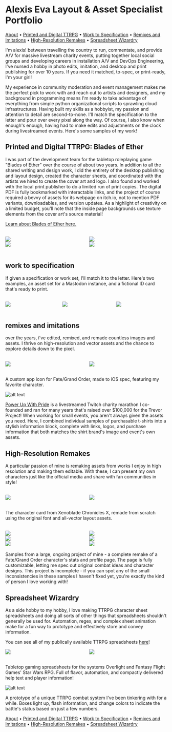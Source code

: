 # Alexis Eva Layout & Asset Specialist Portfolio

[About](#alexis-eva-layout--asset-apecialist-portfolio) • [Printed and Digital TTRPG](#printed-and-digital-ttrpg-blades-of-ether) • [Work to Specification](#work-to-specification) • [Remixes and Imitations](#remixes-and-imitations) • [High-Resolution Remakes](#high-resolution-remakes) • [Spreadsheet Wizardry](#spreadsheet-wizardry)

I'm alexis! between travelling the country to run, commentate, and provide A/V for massive livestream charity events, putting together local social groups and developing careers in installation A/V and DevOps Engineering, I've nursed a hobby in photo edits, imitation, and desktop and print publishing for over 10 years. If you need it matched, to-spec, or print-ready, I'm your girl!

My experience in community moderation and event management makes me the perfect pick to work with and reach out to artists and designers, and my background in programming means I'm ready to take advantage of everything from simple python organizational scripts to sprawling cloud infrastructures. Having built my skills as a hobbyist, my passion and attention to detail are second-to-none. I'll match the specification to the letter and pour over every pixel along the way. Of course, I also know when enough's enough, having had to make edits and adjustments on the clock during livestreamed events. Here's some samples of my work!

## Printed and Digital TTRPG: Blades of Ether

I was part of the development team for the tabletop roleplaying game "Blades of Ether" over the course of about two years. In addition to all the shared writing and design work, I did the entirety of the desktop publishing and layout design, created the character sheets, and coordinated with the artists we hired to create the cover art and logo. I also found and worked with the local print publisher to do a limited run of print copies. The digital PDF is fully bookmarked with interactable links, and the project of course required a bevvy of assets for its webpage on itch.io, not to mention PDF variants, downloadables, and version updates. As a highlight of creativity on a limited budget, you'll note that the inside page backgrounds use texture elements from the cover art's source material!

[Learn about Blades of Ether here.](https://witchs-hex.itch.io/blades-of-ether)

<br>
<div style="display:flex">
    <div style="flex:1;padding-right:10px;">
        <img src="images/bladesofether/chapter%20sample.jpg"/>
    </div>
    <div style="flex:1;padding-left:10px;">
        <img src="images/bladesofether/printbooks.jpg"/>
    </div>
</div>

<div style="display:flex">
    <div style="flex:1;padding-right:10px;">
        <img src="images/bladesofether/character%20sheet.jpg"/>
    </div>
    <div style="flex:1;padding-left:10px;">
        <img src="images/bladesofether/printbooks_inside.jpg"/>
    </div>
</div>
<br>

## work to specification

If given a specification or work set, I'll match it to the letter. Here's two examples, an asset set for a Mastodon instance, and a fictional ID card that's ready to print.

<br>
<div style="display:flex">
    <div style="flex:1;padding-right:10px;">
        <img src="images/spec/pukmastodon.png"/>
    </div>
    <div style="flex:1;padding-left:10px;">
        <img src="images/spec/volumniaid.png"/>
    </div>
    <div style="flex:1;padding-left:10px;">
        <img src="images/spec/volumniaid_back.png"/>
    </div>
</div>
<br>

## remixes and imitations

over the years, i've edited, remixed, and remade countless images and assets. I thrive on high-resolution and vector assets and the chance to explore details down to the pixel.

<br>
<div style="display:flex">
    <div style="flex:1;padding-right:10px;">
        <img src="images/remixes/reference_fgoapplogo.jpg"/>
    </div>
    <div style="flex:1;padding-left:10px;">
        <img src="images/remixes/fgoicon.png"/>
    </div>
</div>
<br>

A custom app icon for Fate/Grand Order, made to iOS spec, featuring my favorite character.

![alt text](images/remixes/yeteepromopuwp.png "Yetee promo on PUWP")

[Power Up With Pride](https://powerupwithpride.org) is a livestreamed Twitch charity marathon I co-founded and ran for many years that's raised over $100,000 for the Trevor Project! When working for small events, you aren't always given the assets you need. Here, I combined individual samples of purchasable t-shirts into a stylish information block, complete with links, logos, and purchase information that both matches the shirt brand's image and event's own assets.

## High-Resolution Remakes

A particular passion of mine is remaking assets from works I enjoy in high resolution and making them editable. With these, I can present my own characters just like the official media and share with fan communities in style!

<br>
<div style="display:flex">
    <div style="flex:1;padding-right:10px;">
        <img src="images/remakes/reference_xcxcard.png"/>
    </div>
    <div style="flex:1;padding-left:10px;">
        <img src="images/remakes/xcxcard.png"/>
    </div>
</div>
<br>

The character card from Xenoblade Chronicles X, remade from scratch using the original font and all-vector layout assets.

<br>
<div style="display:flex">
    <div style="flex:1;padding-right:10px;">
        <img src="images/remakes/reference_skills.png"/>
    </div>
    <div style="flex:1;padding-left:10px;">
        <img src="images/remakes/skills.png"/>
    </div>
</div>

<div style="display:flex">
    <div style="flex:1;padding-right:10px;">
        <img src="images/remakes/reference_commandcards.png"/>
    </div>
    <div style="flex:1;padding-left:10px;">
        <img src="images/remakes/commandcards.png"/>
    </div>
</div>

<div style="display:flex">
    <div style="flex:1;padding-right:10px;">
        <img src="images/remakes/reference_params.png"/>
    </div>
    <div style="flex:1;padding-left:10px;">
        <img src="images/remakes/params.png"/>
    </div>
</div>
<br>
Samples from a large, ongoing project of mine - a complete remake of a Fate/Grand Order character's stats and profile page. The page is fully customizable, letting me spec out original combat ideas and character designs. This project is incomplete - if you can spot any of the small inconsistencies in these samples I haven't fixed yet, you're exactly the kind of person I love working with!

## Spreadsheet Wizardry

As a side hobby to my hobby, I love making TTRPG character sheet spreadsheets and doing all sorts of other things that spreadsheets shouldn't generally be used for. Automation, regex, and complex sheet animation make for a fun way to prototype and effectively store and convey information.

You can see all of my publically available TTRPG spreadsheets [here](https://gears.link/ttrpg)!

<div style="display:flex">
    <div style="flex:1;padding-right:10px;">
        <img src="images/sheets/overlight.png"/>
    </div>
    <div style="flex:1;padding-left:10px;">
        <img src="images/sheets/ffgsw.png"/>
    </div>
</div>
<br>

Tabletop gaming spreadsheets for the systems Overlight and Fantasy Flight Games' Star Wars RPG. Full of flavor, automation, and compactly delivered help text and player information!

![alt text](/images/sheets/tension.png)

A prototype of a unique TTRPG combat system I've been tinkering with for a while. Boxes light up, flash information, and change colors to indicate the battle's status based on just a few numbers.

[About](#alexis-eva-layout--asset-apecialist-portfolio) • [Printed and Digital TTRPG](#printed-and-digital-ttrpg-blades-of-ether) • [Work to Specification](#work-to-specification) • [Remixes and Imitations](#remixes-and-imitations) • [High-Resolution Remakes](#high-resolution-remakes) • [Spreadsheet Wizardry](#spreadsheet-wizardry)